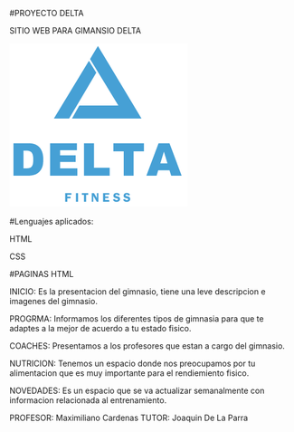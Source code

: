 #PROYECTO DELTA

SITIO WEB PARA GIMANSIO DELTA

![LOGO DELTA](assets/img/logodelta.png)

#Lenguajes aplicados: 

HTML 

CSS

#PAGINAS HTML

INICIO: Es la presentacion del gimnasio, tiene una leve descripcion e imagenes del gimnasio.

PROGRMA: Informamos los diferentes tipos de gimnasia para que te adaptes a la mejor de acuerdo a tu estado fisico.

COACHES: Presentamos a los profesores que estan a cargo del gimnasio.

NUTRICION: Tenemos un espacio donde nos preocupamos por tu alimentacion que es muy importante para el rendiemiento fisico.

NOVEDADES: Es un espacio que se va actualizar semanalmente con informacion relacionada al entrenamiento.

PROFESOR: Maximiliano Cardenas
TUTOR: Joaquin De La Parra


